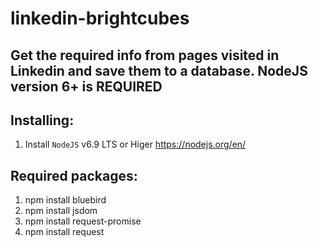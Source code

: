 # linkedin-brightcubes

## Get the required info from pages visited in Linkedin and save them to a database. NodeJS version 6+ is REQUIRED

## Installing:
1. Install `NodeJS` v6.9 LTS or Higer https://nodejs.org/en/

## Required packages:
1. npm install bluebird
2. npm install jsdom
3. npm install request-promise
4. npm install request







